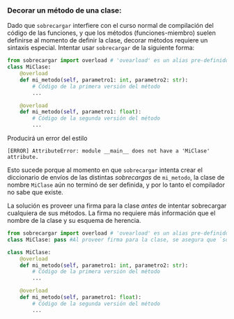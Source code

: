 ### Decorar un método de una clase:
Dado que `sobrecargar` interfiere con el curso normal de compilación del código de las funciones, y que los métodos (funciones-miembro) suelen definirse al momento de definir la clase, decorar métodos requiere un sintaxis especial. Intentar usar `sobrecargar` de la siguiente forma:
```python
from sobrecargar import overload # 'ovearload' es un alias pre-definido para 'sobrecargar'
class MiClase:
    @overload
    def mi_metodo(self, parametro1: int, parametro2: str):
        # Código de la primera versión del método
        ...

    @overload
    def mi_metodo(self, parametro1: float):
        # Código de la segunda versión del método
        ...
```
Producirá un error del estilo

```
[ERROR] AttributeError: module __main__ does not have a 'MiClase' attribute.
```
Esto sucede porque al momento en que `sobrecargar` intenta crear el diccionario de envíos de las distintas *sobrecargas* de `mi_metodo`, la clase de nombre `MiClase` aún no terminó de ser definida, y por lo tanto el compilador no sabe que existe.

La solución es proveer una firma para la clase *antes* de intentar sobrecargar cualquiera de sus métodos. La firma no requiere más información que el nombre de la clase y su esquema de herencia.

```python
from sobrecargar import overload # 'ovearload' es un alias pre-definido para 'sobrecargar'
class MiClase: pass #Al proveer firma para la clase, se asegura que `sobrecargar` pueda referenciarla en tiempo de compilación

class MiClase:
    @overload
    def mi_metodo(self, parametro1: int, parametro2: str):
        # Código de la primera versión del método
        ...

    @overload
    def mi_metodo(self, parametro1: float):
        # Código de la segunda versión del método
        ...
```